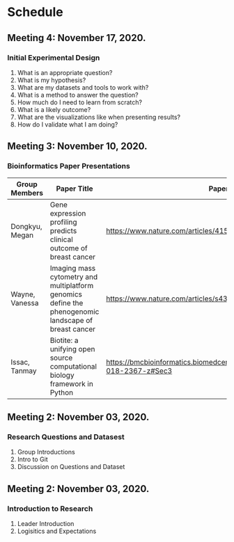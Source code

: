 # Schedule
## Meeting 4: November 17, 2020.
### Initial Experimental Design
1. What is an appropriate question?
2. What is my hypothesis?
3. What are my datasets and tools to work with? 
4. What is a method to answer the question?
5. How much do I need to learn from scratch?
6. What is a likely outcome?
7. What are the visualizations like when presenting results?
8. How do I validate what I am doing?

## Meeting 3: November 10, 2020.
### Bioinformatics Paper Presentations
| Group Members | Paper Title | Paper Link |
|-----------------------|-------------------------------|-----------------------------------------------------------------|
| Dongkyu, Megan | Gene expression profiling predicts clinical outcome of breast cancer | https://www.nature.com/articles/415530a |
| Wayne, Vanessa | Imaging mass cytometry and multiplatform genomics define the phenogenomic landscape of breast cancer | https://www.nature.com/articles/s43018-020-0026-6 | 
| Issac, Tanmay | Biotite: a unifying open source computational biology framework in Python | https://bmcbioinformatics.biomedcentral.com/articles/10.1186/s12859-018-2367-z#Sec3 

## Meeting 2: November 03, 2020.
### Research Questions and Datasest
1. Group Introductions
2. Intro to Git
3. Discussion on Questions and Dataset

## Meeting 2: November 03, 2020.
### Introduction to Research
1. Leader Introduction
2. Logisitics and Expectations